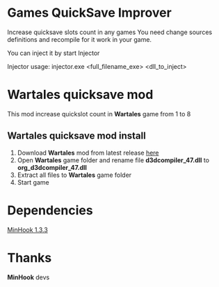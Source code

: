 # Games QuickSave Improver
Increase quicksave slots count in any games
You need change sources definitions and recompile for it work in your game.

You can inject it by start Injector

Injector usage: injector.exe <full_filename_exe> <dll_to_inject>

# Wartales quicksave mod
This mod increase quickslot count in **Wartales** game from 1 to 8

## Wartales quicksave mod install
1. Download **Wartales** mod from latest release [here](https://github.com/V10git/V10git-GamesQuickSaveImprover/releases/latest/download/WartalesQuickSaveImprover1.0.zip)
2. Open **Wartales** game folder and rename file **d3dcompiler_47.dll** to **org_d3dcompiler_47.dll**
3. Extract all files to **Wartales** game folder
4. Start game

# Dependencies
[MinHook 1.3.3](https://github.com/TsudaKageyu/minhook)

# Thanks
**MinHook** devs
